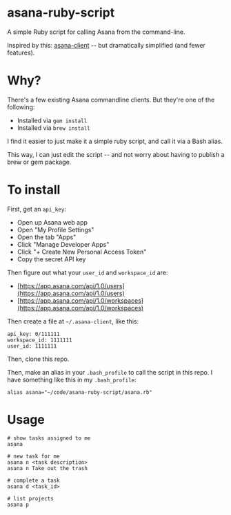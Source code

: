 # asana-ruby-script

A simple Ruby script for calling Asana from the command-line.

Inspired by this: [asana-client](https://github.com/tmacwill/asana-client) -- but dramatically simplified (and fewer features).

# Why?

There's a few existing Asana commandline clients. But they're one of the following:

- Installed via `gem install`
- Installed via `brew install`

I find it easier to just make it a simple ruby script, and call it via a Bash alias.

This way, I can just edit the script -- and not worry about having to publish a brew or gem package.

# To install

First, get an `api_key`:

- Open up Asana web app
- Open "My Profile Settings"
- Open the tab "Apps"
- Click "Manage Developer Apps"
- Click "+ Create New Personal Access Token"
- Copy the secret API key

Then figure out what your `user_id` and `workspace_id` are:

- [https://app.asana.com/api/1.0/users](https://app.asana.com/api/1.0/users)
- [https://app.asana.com/api/1.0/workspaces](https://app.asana.com/api/1.0/workspaces)

Then create a file at `~/.asana-client`, like this:

	api_key: 0/111111
	workspace_id: 1111111
	user_id: 1111111

Then, clone this repo.

Then, make an alias in your `.bash_profile` to call the script in this repo. I have something like this in my `.bash_profile`:

	alias asana="~/code/asana-ruby-script/asana.rb"

# Usage

    # show tasks assigned to me
    asana
    
    # new task for me
    asana n <task description>
    asana n Take out the trash
    
    # complete a task
    asana d <task_id>
    
    # list projects
    asana p
